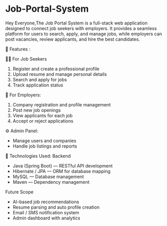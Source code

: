 # Job-Portal-System


Hey Everyone,The Job Portal System is a full-stack web application designed to connect job seekers with employers.
It provides a seamless platform for users to search, apply, and manage jobs, while employers can post vacancies, review applicants, and hire the best candidates.

🚀 Features :

👨‍💼 For Job Seekers

1. Register and create a professional profile
2. Upload resume and manage personal details
3. Search and apply for jobs
4. Track application status

🏢 For Employers:

1. Company registration and profile management
2. Post new job openings
3. View applicants for each job
4. Accept or reject applications

⚙️ Admin Panel:
* Manage users and companies
* Handle job listings and reports

🧠 Technologies Used:
Backend
* Java (Spring Boot) — RESTful API development
* Hibernate / JPA — ORM for database mapping
* MySQL — Database management
* Maven — Dependency management

Future Scope

* AI-based job recommendations
* Resume parsing and auto profile creation
* Email / SMS notification system
* Admin dashboard with analytics
